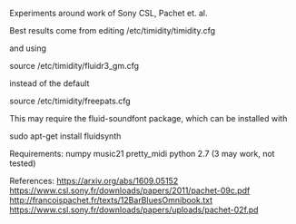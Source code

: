 Experiments around work of Sony CSL, Pachet et. al.

Best results come from editing /etc/timidity/timidity.cfg

and using 

source /etc/timidity/fluidr3\_gm.cfg

instead of the default 

source /etc/timidity/freepats.cfg

This may require the fluid-soundfont package, which can be installed with

sudo apt-get install fluidsynth

Requirements:
numpy
music21
pretty\_midi
python 2.7 (3 may work, not tested)

References:
https://arxiv.org/abs/1609.05152
https://www.csl.sony.fr/downloads/papers/2011/pachet-09c.pdf
http://francoispachet.fr/texts/12BarBluesOmnibook.txt
https://www.csl.sony.fr/downloads/papers/uploads/pachet-02f.pd
